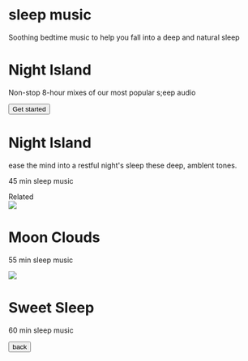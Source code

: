 <!DOCTYPE html>
<html>

<head>
</head>

<body>
    <div id="sectionMusicHome">
        <div class="music-bg-container">
            <div class="music-header-bg-continer d-flex flex-column justify-content-center text-center">
                <h1 class="music-heading">sleep music</h1>
                <p class="music-description">Soothing bedtime music to help you fall
                    into a deep and natural sleep</p>
            </div>
            <div class="night-island-card text-center">
                <div class="night-island-bg-container d-flex flex-column justify-content-center-center  text-center">
                    <h1 class="night-island-card-heading">Night Island</h1>
                </div>
                <p class="music-description">Non-stop 8-hour mixes of our
                    most popular s;eep audio</p>
                <button class="button" onclick="display('sectionmusicdetails')">Get started</button>
            </div>
        </div>
    </div>
    <div id="sectionmusicdetails">
        <div class="music-details-bg-container">
            <img src="" class="music-details-header-imgage" />
            <div class="music-details-container">
                <h1 class="music-heading">Night Island</h1>
                <p class="music-details-text">ease the mind into a restful night's sleep
                    these deep, amblent tones.</p>
                <p class="music-details-text">45 min sleep music</p>
                <hi class="related-music-heading">Related</hi>
                <div class="d-flex flex-row">
                    <div class="related-music-card">
                        <img src="https://d1tgh8fmlzexmh.cloudfront.net/ccbp-static-website/clouds-img.png" />
                        <h1 class="related-music-name">Moon Clouds</h1>
                        <p class="music-details-text">55 min sleep music</p>
                    </div>
                    <div class="related-music-card">
                        <img src="https://d1tgh8fmlzexmh.cloudfront.net/ccbp-static-website/moon-clouds-img.png" />
                        <h1 class="related-music-name">Sweet Sleep</h1>
                        <p class="music-details-text">60 min sleep music</p>
                    </div>
                </div>
                <button class="button" onclick="display ('sectionmusichome')">back</button>
            </div>
        </div>
    </div>
    
</body>

</html>
